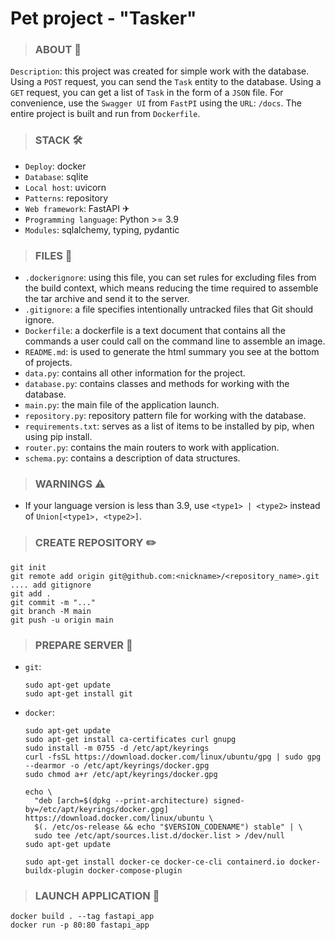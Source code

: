 # Pet project - "Tasker" 

> ### ABOUT 🔮

`Description`: this project was created for simple work with the database. Using a `POST` request, you can send the 
`Task` entity to the database. Using a `GET` request, you can get a list of `Task` in the form of a `JSON` file. 
For convenience, use the `Swagger UI` from `FastPI` using the `URL`: `/docs`. The entire project is built and run from 
`Dockerfile`.

> ### STACK 🛠

- `Deploy`: docker 
- `Database`: sqlite 
- `Local host`: uvicorn 
- `Patterns`: repository 
- `Web framework`: FastAPI ✈
- `Programming language`: Python >= 3.9 
- `Modules`: sqlalchemy, typing, pydantic 

> ### FILES 📂

- `.dockerignore`: using this file, you can set rules for excluding files from the build context, which means reducing 
the time required to assemble the tar archive and send it to the server.
- `.gitignore`: a file specifies intentionally untracked files that Git should ignore.
- `Dockerfile`: a dockerfile is a text document that contains all the commands a user could call on the command line to 
assemble an image.
- `README.md`: is used to generate the html summary you see at the bottom of projects. 
- `data.py`: contains all other information for the project.
- `database.py`: contains classes and methods for working with the database.
- `main.py`: the main file of the application launch.
- `repository.py`: repository pattern file for working with the database.
- `requirements.txt`: serves as a list of items to be installed by pip, when using pip install.
- `router.py`: contains the main routers to work with application.
- `schema.py`: contains a description of data structures.

> ### WARNINGS ⚠️

- If your language version is less than 3.9, use `<type1> | <type2>` instead of `Union[<type1>, <type2>]`.

> ### CREATE REPOSITORY ✏️

```
git init
git remote add origin git@github.com:<nickname>/<repository_name>.git
.... add gitignore
git add .
git commit -m "..."
git branch -M main
git push -u origin main
```

> ### PREPARE SERVER 🔧

- `git`:
    ```
    sudo apt-get update
    sudo apt-get install git
    ```

- `docker`:
    ```
    sudo apt-get update
    sudo apt-get install ca-certificates curl gnupg
    sudo install -m 0755 -d /etc/apt/keyrings
    curl -fsSL https://download.docker.com/linux/ubuntu/gpg | sudo gpg --dearmor -o /etc/apt/keyrings/docker.gpg
    sudo chmod a+r /etc/apt/keyrings/docker.gpg
    
    echo \
      "deb [arch=$(dpkg --print-architecture) signed-by=/etc/apt/keyrings/docker.gpg] https://download.docker.com/linux/ubuntu \
      $(. /etc/os-release && echo "$VERSION_CODENAME") stable" | \
      sudo tee /etc/apt/sources.list.d/docker.list > /dev/null
    sudo apt-get update
    
    sudo apt-get install docker-ce docker-ce-cli containerd.io docker-buildx-plugin docker-compose-plugin
    ```

> ### LAUNCH APPLICATION 🏉

```
docker build . --tag fastapi_app
docker run -p 80:80 fastapi_app
```
